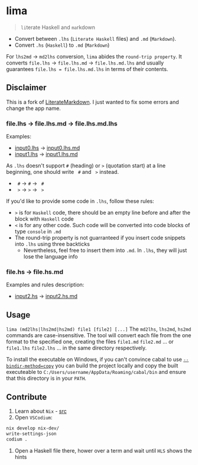 # lima

> `li`terate Haskell and `ma`rkdown

- Convert between `.lhs` (`Literate Haskell` files) and `.md` (`Markdown`).
- Convert `.hs` (`Haskell`) to `.md` (`Markdown`)

For `lhs2md` -> `md2lhs` conversion, `lima` abides the `round-trip property`. It converts `file.lhs` -> `file.lhs.md` -> `file.lhs.md.lhs` and usually guarantees `file.lhs = file.lhs.md.lhs` in terms of their contents.

## Disclaimer

This is a fork of [LiterateMarkdown](https://github.com/haskie-lambda/LiterateMarkdown). I just wanted to fix some errors and change the app name.

### file.lhs -> file.lhs.md -> file.lhs.md.lhs

Examples:

- [input0.lhs](./testdata/input0.lhs) -> [input0.lhs.md](./testdata/input0.lhs.md)
- [input1.lhs](./testdata/input1.lhs) -> [input1.lhs.md](./testdata/input1.lhs.md)

As `.lhs` doesn't support `#` (heading) or `>` (quotation start) at a line beginning, one should write ` #` and ` >` instead.

- ` #` -> `#` -> ` #`
- ` >` -> `>` -> ` >`

If you'd like to provide some code in `.lhs`, follow these rules:

- `>` is for `Haskell` code, there should be an empty line before and after the block with `Haskell` code
- `<` is for any other code. Such code will be converted into code blocks of type `console` in `.md`
- The round-trip property is not guarranteed if you insert code snippets into `.lhs` using three backticks
  - Nevertheless, feel free to insert them into `.md`. In `.lhs`, they will just lose the language info

### file.hs -> file.hs.md

Examples and rules description:

- [input2.hs](./testdata/input2.hs) -> [input2.hs.md](./testdata/input2.hs.md)

## Usage

`lima (md2lhs|lhs2md|hs2md) file1 [file2] [...]`
The `md2lhs`, `lhs2md`, `hs2md` commands are case-insensitive.
The tool will convert each file from the one format to the specified one, creating the files `file1.md` `file2.md` ... or `file1.lhs` `file2.lhs` ... in the same directory respectively.

To install the executable on Windows, if you can't convince cabal to use [`--bindir-method=copy`](https://github.com/haskell/cabal/issues/5748) you can build the project locally and copy the built executeable to `C:/Users/username/AppData/Roaming/cabal/bin` and ensure that this directory is in your `PATH`.

## Contribute

1. Learn about `Nix` - [src](https://github.com/deemp/flakes#prerequisites)
1. Open `VSCodium`:

  ```sh
  nix develop nix-dev/
  write-settings-json
  codium .
  ```

1. Open a Haskell file there, hower over a term and wait until `HLS` shows the hints
